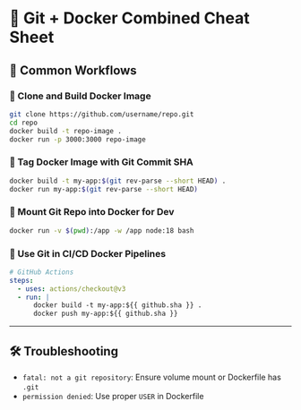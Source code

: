 # 🔀 Git + Docker Combined Cheat Sheet

## 🧪 Common Workflows

### 🔧 Clone and Build Docker Image
```bash
git clone https://github.com/username/repo.git
cd repo
docker build -t repo-image .
docker run -p 3000:3000 repo-image
```

### 🚀 Tag Docker Image with Git Commit SHA
```bash
docker build -t my-app:$(git rev-parse --short HEAD) .
docker run my-app:$(git rev-parse --short HEAD)
```

### 🔁 Mount Git Repo into Docker for Dev
```bash
docker run -v $(pwd):/app -w /app node:18 bash
```

### 🔐 Use Git in CI/CD Docker Pipelines
```yaml
# GitHub Actions
steps:
  - uses: actions/checkout@v3
  - run: |
      docker build -t my-app:${{ github.sha }} .
      docker push my-app:${{ github.sha }}
```

---

## 🛠️ Troubleshooting

- `fatal: not a git repository`: Ensure volume mount or Dockerfile has `.git`
- `permission denied`: Use proper `USER` in Dockerfile
